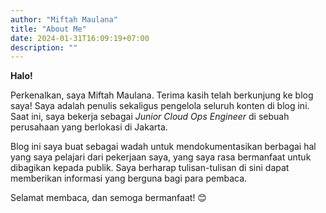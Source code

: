 ```yaml
---
author: "Miftah Maulana"
title: "About Me"
date: 2024-01-31T16:09:19+07:00
description: ""
---
```


**Halo!**

Perkenalkan, saya Miftah Maulana. Terima kasih telah berkunjung ke blog saya! Saya adalah penulis sekaligus pengelola seluruh konten di blog ini. Saat ini, saya bekerja sebagai _Junior Cloud Ops Engineer_ di sebuah perusahaan yang berlokasi di Jakarta.

Blog ini saya buat sebagai wadah untuk mendokumentasikan berbagai hal yang saya pelajari dari pekerjaan saya, yang saya rasa bermanfaat untuk dibagikan kepada publik. Saya berharap tulisan-tulisan di sini dapat memberikan informasi yang berguna bagi para pembaca.

Selamat membaca, dan semoga bermanfaat! 😊
